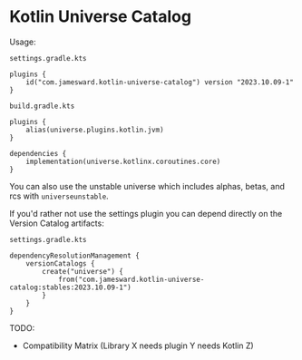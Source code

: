# Kotlin Universe Catalog

Usage:

`settings.gradle.kts`
```
plugins {
    id("com.jamesward.kotlin-universe-catalog") version "2023.10.09-1"
}
```

`build.gradle.kts`
```
plugins {
    alias(universe.plugins.kotlin.jvm)
}

dependencies {
    implementation(universe.kotlinx.coroutines.core)
}
```

You can also use the unstable universe which includes alphas, betas, and rcs with `universeunstable`.

If you'd rather not use the settings plugin you can depend directly on the Version Catalog artifacts:

`settings.gradle.kts`
```
dependencyResolutionManagement {
    versionCatalogs {
        create("universe") {
            from("com.jamesward.kotlin-universe-catalog:stables:2023.10.09-1")
        }
    }
}
```

TODO:
- Compatibility Matrix (Library X needs plugin Y needs Kotlin Z)
